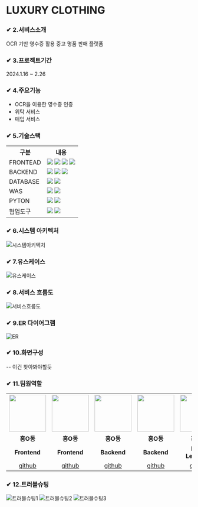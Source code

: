 # LUXURY CLOTHING

### ✔ 2.서비스소개 
OCR 기반 영수증 활용 중고 명품 판매 플랫폼

### ✔ 3.프로젝트기간
2024.1.16 ~ 2.26

### ✔ 4.주요기능
- OCR을 이용한 영수증 인증
- 위탁 서비스
- 매입 서비스

### ✔ 5.기술스택
<table>
    <tr>
        <th>구분</th>
        <th>내용</th>
    </tr>
     <tr>
        <td>FRONTEAD</td>
        <td>
             <img src="https://img.shields.io/badge/HTML-E34F26?style=for-the-badge&logo=HTML5&logoColor=white"/>
            <img src="https://img.shields.io/badge/CSS-1572B6?style=for-the-badge&logo=CSS3&logoColor=white"/>
            <img src="https://img.shields.io/badge/JS-F7DF1E?style=for-the-badge&logo=JS&logoColor=white"/>
            <img src="https://img.shields.io/badge/jquery-2C2255?style=for-the-badge&logo=jquery&logoColor=white"/>
        </td>
    </tr>
     <tr>
        <td>BACKEND</td>
        <td>
        <img src="https://img.shields.io/badge/Java-007396?style=for-the-badge&logo=java&logoColor=white"/>
            <img src="https://img.shields.io/badge/BootStrap-7952B3?style=for-the-badge&logo=BootStrap&logoColor=white"/>
            <img src="https://img.shields.io/badge/KakaoMap-FFCD00?style=for-the-badge&logo=Kakao&logoColor=white"/>
        </td>
    </tr>
     <tr>
        <td>DATABASE</td>
        <td>
           <img src="https://img.shields.io/badge/Oracle 11g-F80000?style=for-the-badge&logo=Oracle&logoColor=white"/> 
            <img src="https://img.shields.io/badge/KakaoMap-FFCD00?style=for-the-badge&logo=Kakao&logoColor=white"/>
        </td>
    </tr>
     <tr>
        <td>WAS</td>
        <td>
            <img src="https://img.shields.io/badge/BootStrap-7952B3?style=for-the-badge&logo=BootStrap&logoColor=white"/>
            <img src="https://img.shields.io/badge/KakaoMap-FFCD00?style=for-the-badge&logo=Kakao&logoColor=white"/>
        </td>
    </tr>
     <tr>
        <td>PYTON</td>
        <td>
            <img src="https://img.shields.io/badge/BootStrap-7952B3?style=for-the-badge&logo=BootStrap&logoColor=white"/>
            <img src="https://img.shields.io/badge/KakaoMap-FFCD00?style=for-the-badge&logo=Kakao&logoColor=white"/>
        </td>
    </tr>
    <tr>
        <td>협업도구</td>
        <td>
            <img src="https://img.shields.io/badge/Git-F05032?style=for-the-badge&logo=Git&logoColor=white"/> 
            <img src="https://img.shields.io/badge/GitHub-181717?style=for-the-badge&logo=GitHub&logoColor=white"/>
        </td>
    </tr>
</table>



### ✔ 6.시스템 아키텍처
![시스템아키텍처](https://github.com/2024-SMHRD-IS-CLOUD-2/LuxuryClothing/assets/158141404/5fd6d43d-4c7d-4530-946c-d0b718e3025e)


### ✔ 7.유스케이스
![유스케이스](https://github.com/2024-SMHRD-IS-CLOUD-2/LuxuryClothing/assets/158141404/ed0d9f4e-a9e7-418b-863f-dacabc849bf4)


### ✔ 8.서비스 흐름도
![서비스흐름도](https://github.com/2024-SMHRD-IS-CLOUD-2/LuxuryClothing/assets/158141404/daa73d91-413b-43e8-9c93-1a1fa77dc5f3)


### ✔ 9.ER 다이어그램
![ER](https://github.com/2024-SMHRD-IS-CLOUD-2/LuxuryClothing/assets/158141404/68eebc96-0b88-4fc5-b248-1a8b19f6e3c9)


### ✔ 10.화면구성
-- 이건 찾아봐야할듯


### ✔ 11.팀원역할
<table>
  <tr>
    <td align="center"><img src="https://item.kakaocdn.net/do/fd49574de6581aa2a91d82ff6adb6c0115b3f4e3c2033bfd702a321ec6eda72c" width="100" height="100"/></td>
    <td align="center"><img src="https://mb.ntdtv.kr/assets/uploads/2019/01/Screen-Shot-2019-01-08-at-4.31.55-PM-e1546932545978.png" width="100" height="100"/></td>
    <td align="center"><img src="https://mblogthumb-phinf.pstatic.net/20160127_177/krazymouse_1453865104404DjQIi_PNG/%C4%AB%C4%AB%BF%C0%C7%C1%B7%BB%C1%EE_%B6%F3%C0%CC%BE%F0.png?type=w2" width="100" height="100"/></td>
    <td align="center"><img src="https://i.pinimg.com/236x/ed/bb/53/edbb53d4f6dd710431c1140551404af9.jpg" width="100" height="100"/></td>
    <td align="center"><img src="https://pbs.twimg.com/media/B-n6uPYUUAAZSUx.png" width="100" height="100"/></td>
  </tr>
  <tr>
    <td align="center"><strong>홍O동</strong></td>
    <td align="center"><strong>홍O동</strong></td>
    <td align="center"><strong>홍O동</strong></td>
    <td align="center"><strong>홍O동</strong></td>
    <td align="center"><strong>홍O동</strong></td>
  </tr>
  <tr>
    <td align="center"><b>Frontend</b></td>
    <td align="center"><b>Frontend</b></td>
    <td align="center"><b>Backend</b></td>
    <td align="center"><b>Backend</b></td>
    <td align="center"><b>Deep Learning</b></td>
  </tr>
  <tr>
    <td align="center"><a href="https://github.com/자신의username작성해주세요" target='_blank'>github</a></td>
    <td align="center"><a href="https://github.com/자신의username작성해주세요" target='_blank'>github</a></td>
    <td align="center"><a href="https://github.com/자신의username작성해주세요" target='_blank'>github</a></td>
    <td align="center"><a href="https://github.com/자신의username작성해주세요" target='_blank'>github</a></td>
    <td align="center"><a href="https://github.com/자신의username작성해주세요" target='_blank'>github</a></td>
  </tr>
</table>

### ✔ 12.트러블슈팅
![트러블슈팅1](https://github.com/2024-SMHRD-IS-CLOUD-2/LuxuryClothing/assets/158141404/4d4fa080-34a2-455b-acb7-fc2fcfb91772)
![트러블슈팅2](https://github.com/2024-SMHRD-IS-CLOUD-2/LuxuryClothing/assets/158141404/c94544c4-92c2-4422-85a3-d9bd473da49a)
![트러블슈팅3](https://github.com/2024-SMHRD-IS-CLOUD-2/LuxuryClothing/assets/158141404/1e0d780b-fef5-4975-8207-14a3ec5f521e)

